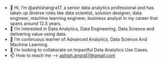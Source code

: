 - 👋 Hi, I’m @ashishangra17, a senior data analytics professional and has taken up diverse roles like data scientist, solution designer, data engineer, 
     machine learning engineer, business analyst in my career that spans around 12.5 years.
- 👀 I’m interested in Data Analytics, Data Engineering, Data Science and delivering value using data.
- 🌱 I’m continuous learner of Advanced Analytics, Data Science And Machine Learning.
- 💞️ I’m looking to collaborate on Impactful Data Analytics Use Cases.
- 📫 How to reach me --> ashish.angra17@gmail.com

